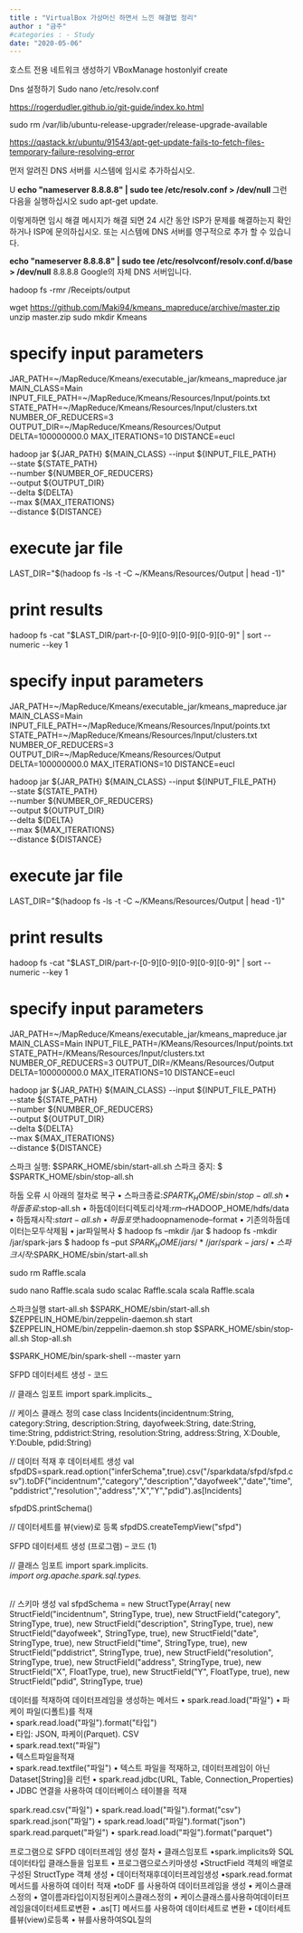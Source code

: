 ```yaml
---
title : "VirtualBox 가상머신 하면서 느낀 해결법 정리"
author : "금주"
#categories : - Study
date: "2020-05-06"
---
```


호스트 전용 네트워크 생성하기
VBoxManage hostonlyif create

Dns 설정하기
Sudo nano /etc/resolv.conf

https://rogerdudler.github.io/git-guide/index.ko.html

sudo rm /var/lib/ubuntu-release-upgrader/release-upgrade-available


https://qastack.kr/ubuntu/91543/apt-get-update-fails-to-fetch-files-temporary-failure-resolving-error

먼저 알려진 DNS 서버를 시스템에 임시로 추가하십시오.




U
<b> echo "nameserver 8.8.8.8" | sudo tee /etc/resolv.conf > /dev/null  </b>
그런 다음을 실행하십시오 sudo apt-get update.

이렇게하면 임시 해결 메시지가 해결 되면 24 시간 동안 ISP가 문제를 해결하는지 확인하거나 ISP에 문의하십시오. 또는 시스템에 DNS 서버를 영구적으로 추가 할 수 있습니다.

<b>echo "nameserver 8.8.8.8" | sudo tee /etc/resolvconf/resolv.conf.d/base > /dev/null</b>
8.8.8.8 Google의 자체 DNS 서버입니다.


hadoop fs -rmr /Receipts/output



wget https://github.com/Maki94/kmeans_mapreduce/archive/master.zip
unzip master.zip
sudo mkdir Kmeans


# specify input parameters
JAR_PATH=~/MapReduce/Kmeans/executable_jar/kmeans_mapreduce.jar
MAIN_CLASS=Main
INPUT_FILE_PATH=~/MapReduce/Kmeans/Resources/Input/points.txt
STATE_PATH=~/MapReduce/Kmeans/Resources/Input/clusters.txt
NUMBER_OF_REDUCERS=3
OUTPUT_DIR=~/MapReduce/Kmeans/Resources/Output
DELTA=100000000.0
MAX_ITERATIONS=10
DISTANCE=eucl

hadoop jar ${JAR_PATH} ${MAIN_CLASS} --input ${INPUT_FILE_PATH} \
--state ${STATE_PATH} \
--number ${NUMBER_OF_REDUCERS} \
--output ${OUTPUT_DIR} \
--delta ${DELTA} \
--max ${MAX_ITERATIONS} \
--distance ${DISTANCE}

# execute jar file
LAST_DIR="$(hadoop fs -ls -t -C ~/KMeans/Resources/Output | head -1)"

# print results
hadoop fs -cat "$LAST_DIR/part-r-[0-9][0-9][0-9][0-9][0-9]" | sort --numeric --key 1



# specify input parameters
JAR_PATH=~/MapReduce/Kmeans/executable_jar/kmeans_mapreduce.jar
MAIN_CLASS=Main
INPUT_FILE_PATH=~/MapReduce/Kmeans/Resources/Input/points.txt
STATE_PATH=~/MapReduce/Kmeans/Resources/Input/clusters.txt
NUMBER_OF_REDUCERS=3
OUTPUT_DIR=~/MapReduce/Kmeans/Resources/Output
DELTA=100000000.0
MAX_ITERATIONS=10
DISTANCE=eucl

hadoop jar ${JAR_PATH} ${MAIN_CLASS} --input ${INPUT_FILE_PATH} \
--state ${STATE_PATH} \
--number ${NUMBER_OF_REDUCERS} \
--output ${OUTPUT_DIR} \
--delta ${DELTA} \
--max ${MAX_ITERATIONS} \
--distance ${DISTANCE}

# execute jar file
LAST_DIR="$(hadoop fs -ls -t -C ~/KMeans/Resources/Output | head -1)"

# print results
hadoop fs -cat "$LAST_DIR/part-r-[0-9][0-9][0-9][0-9][0-9]" | sort --numeric --key 1




# specify input parameters
JAR_PATH=~/MapReduce/Kmeans/executable_jar/kmeans_mapreduce.jar
MAIN_CLASS=Main
INPUT_FILE_PATH=/KMeans/Resources/Input/points.txt
STATE_PATH=/KMeans/Resources/Input/clusters.txt
NUMBER_OF_REDUCERS=3
OUTPUT_DIR=/KMeans/Resources/Output
DELTA=100000000.0
MAX_ITERATIONS=10
DISTANCE=eucl

hadoop jar ${JAR_PATH} ${MAIN_CLASS} --input ${INPUT_FILE_PATH} \
--state ${STATE_PATH} \
--number ${NUMBER_OF_REDUCERS} \
--output ${OUTPUT_DIR} \
--delta ${DELTA} \
--max ${MAX_ITERATIONS} \
--distance ${DISTANCE}



스파크 실행: $SPARK_HOME/sbin/start-all.sh
스파크 중지: $ $SPARTK_HOME/sbin/stop-all.sh

하둡 오류 시 아래의 절차로 복구
• 스파크종료:$SPARTK_HOME/sbin/stop-all.sh
• 하둡종료:$stop-all.sh
• 하둡데이터디렉토리삭제:$rm–r$HADOOP_HOME/hdfs/data
• 하둡재시작:$start-all.sh
• 하둡포맷:$hadoopnamenode–format
• 기존의하둡데이터는모두삭제됨
• jar파일복사
$ hadoop fs –mkdir /jar
$ hadoop fs -mkdir /jar/spark-jars
$ hadoop fs –put $SPARK_HOME/jars/* /jar/spark-jars/
• 스파크시작:$SPARK_HOME/sbin/start-all.sh




sudo rm Raffle.scala



sudo nano Raffle.scala
sudo scalac Raffle.scala
scala Raffle.scala

스파크실행
start-all.sh
$SPARK_HOME/sbin/start-all.sh
$ZEPPELIN_HOME/bin/zeppelin-daemon.sh start
$ZEPPELIN_HOME/bin/zeppelin-daemon.sh stop
$SPARK_HOME/sbin/stop-all.sh
Stop-all.sh

$SPARK_HOME/bin/spark-shell --master yarn


SFPD 데이터세트 생성 - 코드

// 클래스 임포트
import spark.implicits._

// 케이스 클래스 정의
case class Incidents(incidentnum:String, category:String, description:String, dayofweek:String, date:String, time:String, pddistrict:String, resolution:String, address:String, X:Double, Y:Double, pdid:String)

// 데이터 적재 후 데이터세트 생성
val sfpdDS=spark.read.option("inferSchema",true).csv("/sparkdata/sfpd/sfpd.csv").toDF("incidentnum","category","description","dayofweek","date","time","pddistrict","resolution","address","X","Y","pdid").as[Incidents]


sfpdDS.printSchema()

// 데이터세트를 뷰(view)로 등록
sfpdDS.createTempView("sfpd")



SFPD 데이터세트 생성 (프로그램) – 코드 (1)

 // 클래스 임포트
import spark.implicits._<br>
import org.apache.spark.sql.types._

<br>
// 스키마 생성
val sfpdSchema = new StructType(Array(
<t>new StructField("incidentnum", StringType, true),
<t>new StructField("category", StringType, true), new StructField("description", <t>StringType, true), new StructField("dayofweek", StringType, true), 
<t>new StructField("date", StringType, true),
<t>new StructField("time", StringType, true),
<t>new StructField("pddistrict", StringType, true), 
<t>new StructField("resolution", StringType, true), new StructField("address", StringType, true),
<t>new StructField("X", FloatType, true), new StructField("Y", FloatType, true),
<t>new StructField("pdid", StringType, true)





데이터를 적재하여 데이터프레임을 생성하는 메서드 • spark.read.load("파일")
• 파케이 파일(디폴트)를 적재<br>
• spark.read.load("파일").format("타입")<br>
• 타입: JSON, 파케이(Parquet). CSV</br>
• spark.read.text("파일")<br> • 텍스트파일을적재<br>
• spark.read.textfile("파일")
• 텍스트 파일을 적재하고, 데이터프레임이 아닌 Dataset[String]을 리턴
• spark.read.jdbc(URL, Table, Connection_Properties) • JDBC 연결을 사용하여 데이터베이스 테이블을 적재

spark.read.csv("파일")
• spark.read.load("파일").format("csv")
spark.read.json("파일")
• spark.read.load("파일").format("json")
spark.read.parquet("파일")
• spark.read.load("파일").format("parquet")

프로그램으로 SFPD 데이터프레임 생성 절차
• 클래스임포트
•spark.implicits와 SQL 데이터타입 클래스들을 임포트 • 프로그램으로스키마생성
•StructField 객체의 배열로 구성된 StructType 객체 생성
• 데이터적재후데이터프레임생성 •spark.read.format 메서드를 사용하여 데이터 적재 •toDF 를 사용하여 데이터프레임을 생성
• 케이스클래스정의
• 열이름과타입이지정된케이스클래스정의
• 케이스클래스를사용하여데이터프레임을데이터세트로변환 • .as[T] 메서드를 사용하여 데이터세트로 변환
• 데이터세트를뷰(view)로등록 • 뷰를사용하여SQL질의
